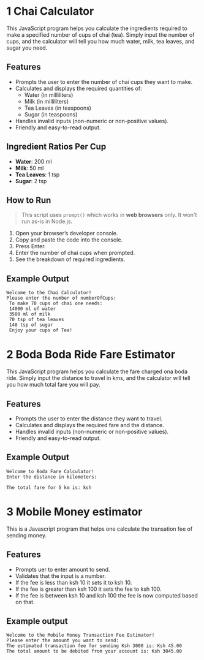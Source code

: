 # 1 Chai Calculator

This JavaScript program helps you calculate the ingredients required to make a specified number of cups of chai (tea). Simply input the number of cups, and the calculator will tell you how much water, milk, tea leaves, and sugar you need.

## Features

- Prompts the user to enter the number of chai cups they want to make.
- Calculates and displays the required quantities of:
  - Water (in milliliters)
  - Milk (in milliliters)
  - Tea Leaves (in teaspoons)
  - Sugar (in teaspoons)
- Handles invalid inputs (non-numeric or non-positive values).
- Friendly and easy-to-read output.

## Ingredient Ratios Per Cup

- **Water**: 200 ml  
- **Milk**: 50 ml  
- **Tea Leaves**: 1 tsp  
- **Sugar**: 2 tsp

## How to Run

> This script uses `prompt()` which works in **web browsers** only. It won't run as-is in Node.js.

1. Open your browser’s developer console.
2. Copy and paste the code into the console.
3. Press Enter.
4. Enter the number of chai cups when prompted.
5. See the breakdown of required ingredients.

## Example Output

``` 
Welcome to the Chai Calculator!
Please enter the number of numberOfCups:
 To make 70 cups of chai one needs: 
 14000 ml of water
 3500 ml of milk
 70 tsp of tea leaves
 140 tsp of sugar
 Enjoy your cups of Tea!
 ```


# 2 Boda Boda Ride Fare Estimator

This JavaScript program helps you calculate the fare charged ona boda ride. Simply input the distance to travel in kms, and the calculator will tell you how much total fare you will pay.

## Features

- Prompts the user to enter the distance they want to travel.
- Calculates and displays the required fare and the distance.
- Handles invalid inputs (non-numeric or non-positive values).
- Friendly and easy-to-read output.

## Example Output
```
Welcome to Boda Fare Calculator!
Enter the distance in kilometers:

The total fare for 5 km is: ksh 
```

# 3 Mobile Money estimator

This is a Javascript program that helps one calculate the transation fee of sending money.

## Features
- Prompts uer to enter amount to send.
- Validates that the input is a number.
- If the fee is less than ksh 10 it sets it to ksh 10.
- If the fee is greater than ksh 100 it sets the fee to ksh 100.
- If the fee is between ksh 10 and ksh 100 the fee is now computed based on that.

## Example output

```
Welcome to the Mobile Money Transaction Fee Estimator!
Please enter the amount you want to send:
The estimated transaction fee for sending Ksh 3000 is: Ksh 45.00
The total amount to be debited from your account is: Ksh 3045.00
```